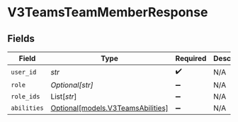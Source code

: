 # V3TeamsTeamMemberResponse


## Fields

| Field                                                              | Type                                                               | Required                                                           | Description                                                        |
| ------------------------------------------------------------------ | ------------------------------------------------------------------ | ------------------------------------------------------------------ | ------------------------------------------------------------------ |
| `user_id`                                                          | *str*                                                              | :heavy_check_mark:                                                 | N/A                                                                |
| `role`                                                             | *Optional[str]*                                                    | :heavy_minus_sign:                                                 | N/A                                                                |
| `role_ids`                                                         | List[*str*]                                                        | :heavy_minus_sign:                                                 | N/A                                                                |
| `abilities`                                                        | [Optional[models.V3TeamsAbilities]](../models/v3teamsabilities.md) | :heavy_minus_sign:                                                 | N/A                                                                |